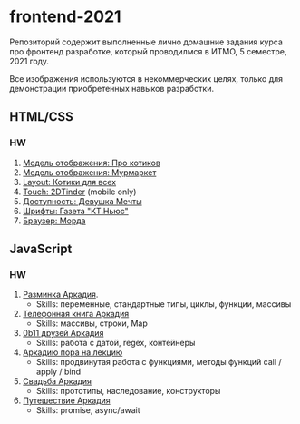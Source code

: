 # frontend-2021

Репозиторий содержит выполненные лично домашние задания курса про фронтенд разработке, который проводилмся в ИТМО, 5 семестре, 2021 году.

Все изображения используются в некоммерческих целях, только для демонстрации приобретенных навыков разработки.

## HTML/CSS

### HW

1. [Модель отображения: Про котиков](https://htmlpreview.github.io/?https://github.com/aslastin/frontend-2021/blob/main/layout/01-about-cats/src/index.html)
1. [Модель отображения: Мурмаркет](https://htmlpreview.github.io/?https://github.com/aslastin/frontend-2021/blob/main/layout/02-cats-carousel/src/index.html)
1. [Layout: Котики для всех](https://htmlpreview.github.io/?https://github.com/aslastin/frontend-2021/blob/main/layout/03-cats-for-all/src/index.html)
1. [Touch: 2DTinder](https://htmlpreview.github.io/?https://github.com/aslastin/frontend-2021/blob/main/layout/04-2d-tinder/src/index.html) (mobile only)
1. [Доступность: Девушка Мечты](https://htmlpreview.github.io/?https://github.com/aslastin/frontend-2021/blob/main/layout/05-form/src/index.html)
1. [Шрифты: Газета "КТ.Ньюс"](https://htmlpreview.github.io/?https://github.com/aslastin/frontend-2021/blob/main/layout/06-newspaper/src/index.html)
1. [Браузер: Морда](https://htmlpreview.github.io/?https://github.com/aslastin/frontend-2021/blob/main/layout/07-morda/src/index.html)

## JavaScript

### HW

1. [Разминка Аркадия](js/hw1).
    - Skills: переменные, стандартные типы, циклы, функции, массивы
1. [Телефонная книга Аркадия](js/hw2)
    - Skills: массивы, строки, Map
1. [0b11 друзей Аркадия](js/hw3)
    - Skills: работа с датой, regex, контейнеры
1. [Аркадию пора на лекцию](js/hw4)
    - Skills: продвинутая работа с функциями, методы функций call / apply / bind
1. [Свадьба Аркадия](js/hw5)
    - Skills: прототипы, наследование, конструкторы
1. [Путешествие Аркадия](js/hw6)
    - Skills: promise, async/await
